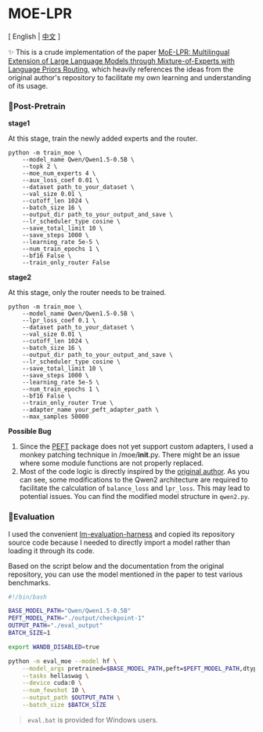 # MOE-LPR

\[ English | [中文](README_zh.md) \]

✨ This is a crude implementation of the paper [MoE-LPR: Multilingual Extension of Large Language Models through Mixture-of-Experts with Language Priors Routing](https://arxiv.org/abs/2408.11396), which heavily references the ideas from the original author's repository to facilitate my own learning and understanding of its usage.

### 🚀Post-Pretrain

**stage1** 

At this stage, train the newly added experts and the router.

```
python -m train_moe \
    --model_name Qwen/Qwen1.5-0.5B \
    --topk 2 \
    --moe_num_experts 4 \
    --aux_loss_coef 0.01 \
    --dataset path_to_your_dataset \
    --val_size 0.01 \
    --cutoff_len 1024 \
    --batch_size 16 \
    --output_dir path_to_your_output_and_save \
    --lr_scheduler_type cosine \
    --save_total_limit 10 \
    --save_steps 1000 \
    --learning_rate 5e-5 \
    --num_train_epochs 1 \
    --bf16 False \
    --train_only_router False
```

**stage2**

At this stage, only the router needs to be trained.

```
python -m train_moe \
    --model_name Qwen/Qwen1.5-0.5B \
    --lpr_loss_coef 0.1 \
    --dataset path_to_your_dataset \
    --val_size 0.01 \
    --cutoff_len 1024 \
    --batch_size 16 \
    --output_dir path_to_your_output_and_save \
    --lr_scheduler_type cosine \
    --save_total_limit 10 \
    --save_steps 1000 \
    --learning_rate 5e-5 \
    --num_train_epochs 1 \
    --bf16 False \
    --train_only_router True \
    --adapter_name your_peft_adapter_path \
    --max_samples 50000 
```


**Possible Bug**

1. Since the [PEFT](https://github.com/huggingface/peft) package does not yet support custom adapters, I used a monkey patching technique in /moe/__init__.py. There might be an issue where some module functions are not properly replaced.
2. Most of the code logic is directly inspired by the [original author](https://github.com/NJUNLP/MoE-LPR/tree/master). As you can see, some modifications to the Qwen2 architecture are required to facilitate the calculation of `balance_loss` and `lpr_loss`. This may lead to potential issues. You can find the modified model structure in `qwen2.py`.

### 🎨Evaluation

I used the convenient [lm-evaluation-harness](https://github.com/EleutherAI/lm-evaluation-harness) and copied its repository source code because I needed to directly import a model rather than loading it through its code.

Based on the script below and the documentation from the original repository, you can use the model mentioned in the paper to test various benchmarks.

```bash
#!/bin/bash

BASE_MODEL_PATH="Qwen/Qwen1.5-0.5B"
PEFT_MODEL_PATH="./output/checkpoint-1"
OUTPUT_PATH="./eval_output"
BATCH_SIZE=1

export WANDB_DISABLED=true

python -m eval_moe --model hf \
    --model_args pretrained=$BASE_MODEL_PATH,peft=$PEFT_MODEL_PATH,dtype="bfloat16" \
    --tasks hellaswag \
    --device cuda:0 \
    --num_fewshot 10 \
    --output_path $OUTPUT_PATH \
    --batch_size $BATCH_SIZE
```

> `eval.bat` is provided for Windows users.
